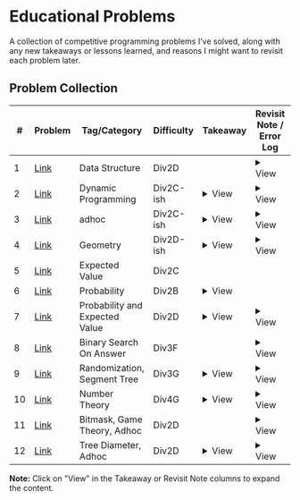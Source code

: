 # Educational Problems

A collection of competitive programming problems I’ve solved, along with any new takeaways or lessons learned, and reasons I might want to revisit each problem later.

## Problem Collection

| # | Problem | Tag/Category | Difficulty | Takeaway | Revisit Note / Error Log | Code Link |
|---|-------------|--------------|------------|----------|--------------------------|-----------|
| 1 | [Link](https://codeforces.com/contest/2102/problem/D) | Data Structure | Div2D |  | <details><summary>View</summary>Parity dependency with inversion count</details> | [Solution](./codes/solution1.cpp) |
| 2 | [Link](https://atcoder.jp/contests/arc087/tasks/arc087_b) | Dynamic Programming | Div2C-ish | <details><summary>View</summary>Multi Dimensional problems can be reduced to single dimensions if they or the operations on them are independent.</details> | <details><summary>View</summary>recall the negative value shift</details> | [Solution](./codes/solution2.cpp) |
| 3 | [Link](https://atcoder.jp/contests/arc092/tasks/arc092_a) | adhoc | Div2C-ish | <details><summary>View</summary>In set<int, greater<int>>, the upper bound and lower bound functions act reverse. For example, lower bound returns the largest element less that or equal</details> | <details><summary>View</summary>recall the sorting based on x and left to right sweep with set maintainances</details> | [Solution](./codes/solution3.cpp) |
| 4 | [Link](https://cses.fi/problemset/task/2192/) | Geometry | Div2D-ish | <details><summary>View</summary>The Ray Casting algorithm is used for Point-in-Polygon. The key is the 'General Position' principle: use a slightly tilted ray (e.g., to a point like {x+1, large_y}) to avoid ambiguous edge cases like hitting a vertex or a perfectly vertical/horizontal edge.</details> | <details><summary>View</summary>Recall the two main bugs: 1) A vertical ray is fragile and fails on vertex cases. 2) Checking for collinear segment intersection requires an *overlap* check, not a *containment* check. Also, always use long long for cross products.</details> | [Solution](./codes/solution4.cpp) |
| 5 | [Link](https://codeforces.com/contest/621/problem/C) | Expected Value | Div2C |  |  | [Solution](./codes/solution5.cpp) |
| 6 | [Link](https://codeforces.com/contest/312/problem/B) | Probability | Div2B | <details><summary>View</summary>Recognizing the repeating states and finding the recurrence relation or the geometric series. The formula for the sum of an infinite geometric series A + A*R + A*R^2 +... is A / (1 - R). This formula is valid as long as the absolute value of R is less than 1. Since R is a product of probabilities, it will always be between 0 and 1, so we can use the formula.</details> |  | [Solution](./codes/solution6.cpp) |
| 7 | [Link](https://codeforces.com/contest/518/problem/D) | Probability and Expected Value | Div2D | <details><summary>View</summary>memset is a C-style function that works by setting each byte of a memory block to a specific value.<br><br>How memset Works: When you call memset(dp, -1, ...), it fills every single byte of the dp array with the byte pattern for -1, which is 0xFF in two's complement.<br><br>How long double is Stored: Floating-point numbers (like float, double, and long double) are not stored as simple integers. They are stored using a specific format (like IEEE 754), which has separate parts for the sign, the exponent, and the mantissa.<br><br>The Conflict: The byte pattern 0xFFFFFF... does not represent the number -1.0 in the floating-point standard. Instead, that specific bit pattern represents a NaN (Not a Number) value.</details> | <details><summary>View</summary>Use visited array when dp stores real numbers. Also look into the base case in this implementation.</details> | [Solution](./codes/solution7.cpp) |
| 8 | [Link](https://codeforces.com/contest/2149/problem/F) | Binary Search On Answer | Div3F |  | <details><summary>View</summary>Started coding without understanding statement clearly. It said each rest will increase health point by one and I missed this part and started writing a wrong solution.</details> | [Solution](./codes/solution8.cpp) |
| 9 | [Link](https://codeforces.com/contest/2149/problem/G) | Randomization, Segment Tree | Div3G | <details><summary>View</summary>Always analyze bounds of answer. In this problem, the upper bound of answer was at most two candidates in each range.</details> | <details><summary>View</summary>Recall why does randomization works in this problem and the math behind the probability. &lt;br&gt;Recall the calculation of the chance of failure.&lt;br&gt;Declaring a visited array inside each query costed TLE. Instead I could create candidates set for simplicity of the implementation.</details> | [Solution](./codes/solution9.cpp) |
| 10 | [Link](https://codeforces.com/contest/2148/problem/G) | Number Theory | Div4G | <details><summary>View</summary>-Avoid unnecessary usage of sets if it can be handled with arrays with a few extra lines of code, specially when the complexity is tight-bound.</details> | <details><summary>View</summary>-Recall the next vector maintenance for previous state's answer</details> | [Solution](./codes/solution10.cpp) |
| 11 | [Link](https://codeforces.com/contest/2152/problem/D) | Bitmask, Game Theory, Adhoc | Div2D |  | <details><summary>View</summary>Recall how the (2^k + 1) form numbers matter the most and how we will eventually get a (2^k + 1) form number from numbers those are not in the form 2^k initially.</details> | [Solution](./codes/solution11.cpp) |
| 12 | [Link](https://codeforces.com/contest/2134/problem/D) | Tree Diameter, Adhoc | Div2D | <details><summary>View</summary>The diameter path can easily be stored using a parent array.</details> | <details><summary>View</summary>I was coding to find the last discovered node instead of the furthest node to find diameter.</details> | [Solution](./codes/solution12.cpp) |
<!-- PROBLEMS_TABLE_CONTENT -->

**Note:** Click on "View" in the Takeaway or Revisit Note columns to expand the content.
